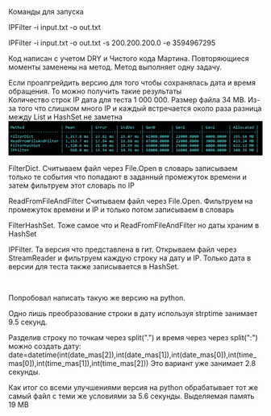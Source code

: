 Команды для запуска

IPFilter -i input.txt -o out.txt

IPFilter -i input.txt -o out.txt -s 200.200.200.0 -e 3594967295<br/>

Код написан с учетом DRY и Чистого кода Мартина. Повторяющиеся моменты заменены на метод. Метод выполняет одну задачу.

Если проапгрейдить версию для того чтобы сохранялась дата и время обращения. То можно получить такие результаты<br/>
Количество строк IP дата для теста 1 000 000. Размер файла 34 MB. Из-за того что слишком много IP и каждый встречается около раза разница между List и HashSet не заметна
![](https://github.com/Millton8/IPFilter./blob/master/bench.jpg)

<p>FilterDict. Считываем файл через File.Open в словарь записываем только те события что попадают в заданный промежуток времени и затем фильтруем этот словарь по IP</p>
<p>ReadFromFileAndFilter Считываем файл через File.Open. Фильтруем на промежуток времени и IP и только потом записываем в словарь</p>
<p>FilterHashSet. Тоже самое что и ReadFromFileAndFilter но даты храним в HashSet</p>
<p>IPFilter. Та версия что представлена в гит. Открываем файл через StreamReader и фильтруем каждую строку на дату и IP. Только дата в версии для теста также записывается в HashSet.</p></br>
<p>Попробовал написать такую же версию на python. </p>
<p>Одно лишь преобразование строки в дату используя strptime занимает 9.5 секунд.</p>
<p>Разделив строку по точкам через split(".") и время через через split(":") можно создать дату:
  date=datetime(int(date_mas[2]),int(date_mas[1]),int(date_mas[0]),int(time_mas[0]),int(time_mas[1]),int(time_mas[2]))
Это вариант уже занимает 2.8 секунды.
  </p>
  <p>Как итог со всеми улучшениями версия на python обрабатывает тот же самый файл с теми же условиями за 5.6 секунды. Выделяемая память 19 MB</p>

